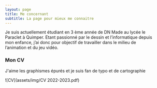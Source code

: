 ```yaml
---
layout: page
title: Me concernant
subtitle: La page pour mieux me connaitre
---
```


Je suis actuellement étudiant en 3 ème année de DN Made au lycée le Paraclet à Quimper.
Etant passionné par le dessin et l’informatique depuis mon enfance, j’ai donc pour objectif de travailler dans le milieu de l’animation et du jeu vidéo.

### Mon CV

J'aime les graphismes épurés et je suis fan de typo et de cartographie 

![CV](assets/img/CV 2022-2023.pdf)

